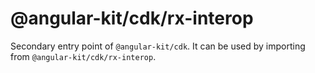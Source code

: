 # @angular-kit/cdk/rx-interop

Secondary entry point of `@angular-kit/cdk`. It can be used by importing from `@angular-kit/cdk/rx-interop`.
